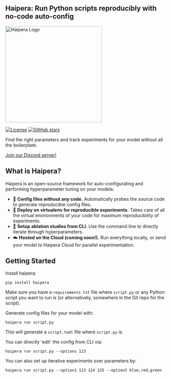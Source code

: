 ## Haipera: Run Python scripts reproducibly with no-code auto-config

<img src="haipera_logo.jpg" alt="Haipera Logo" width="300"/>

[![License](https://img.shields.io/github/license/username/repo)](https://github.com/haipera/haipera/blob/main/LICENSE)
[![GitHub stars](https://img.shields.io/github/stars/username/repo)](https://github.com/haipera/haipera/stargazers)

Find the right parameters and track experiments for your model without all the boilerplate.

[Join our Discord server!](https://discord.gg/z8SZUBKt)


## What is Haipera?

Haipera is an open-source framework for auto-configurating and performing hyperparameter tuning on your models:

- 🦥 **Config files without any code.** Automatically probes the source code to generate reproducible config files.
- 🐳 **Deploy on virtualenv for reproducible experiments.** Takes care of all the virtual environments of your code for maximum reproducibility of experiments.
- 🤖 **Setup ablation studies from CLI.** Use the command line to directly iterate through hyperparameters.
- ☁️ **Hosted on the Cloud (coming soon!).** Run everything locally, or send your model to Haipera Cloud for parallel experimentation.

## Getting Started

Install haipera:

```
pip install haipera
```

Make sure you have a `requirements.txt` file where `script.py` or any Python script you want to run is (or alternatively, somewhere in the Git repo for the script).

Generate config files for your model with:

```
haipera run script.py
```

This will generate a `script.toml` file where `script.py` is. 

You can directly 'edit' the config from CLI via:

```
haipera run script.py --options 123
```

You can also set up iterative experiments over parameters by:

```
haipera run script.py --option1 123 124 125 --option2 blue,red,green
```
